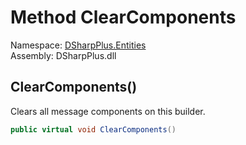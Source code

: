 # Method ClearComponents

Namespace: [DSharpPlus.Entities](DSharpPlus.Entities.md)  
Assembly: DSharpPlus.dll

## <a id="DSharpPlus_Entities_BaseDiscordMessageBuilder_1_ClearComponents"></a>ClearComponents\(\)

Clears all message components on this builder.

```csharp
public virtual void ClearComponents()
```

